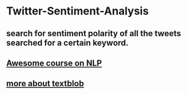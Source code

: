 # Twitter-Sentiment-Analysis
## search for sentiment polarity of all the tweets searched for a certain keyword.

## <a href="http://cs224d.stanford.edu/syllabus.html">Awesome course on NLP</a>
## <a href="https://textblob.readthedocs.io/en/dev/">more about textblob</a>
